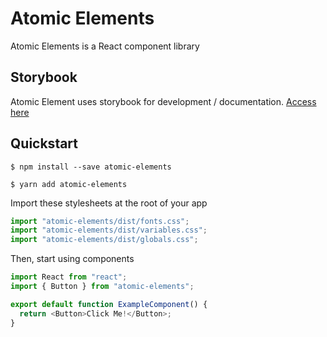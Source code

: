 # Atomic Elements

Atomic Elements is a React component library

## Storybook

Atomic Element uses storybook for development / documentation. [Access here](https://atomicjolt.github.io/atomic-elements/)

## Quickstart

```
$ npm install --save atomic-elements
```

```
$ yarn add atomic-elements
```

Import these stylesheets at the root of your app

```js
import "atomic-elements/dist/fonts.css";
import "atomic-elements/dist/variables.css";
import "atomic-elements/dist/globals.css";
```

Then, start using components

```js
import React from "react";
import { Button } from "atomic-elements";

export default function ExampleComponent() {
  return <Button>Click Me!</Button>;
}
```
